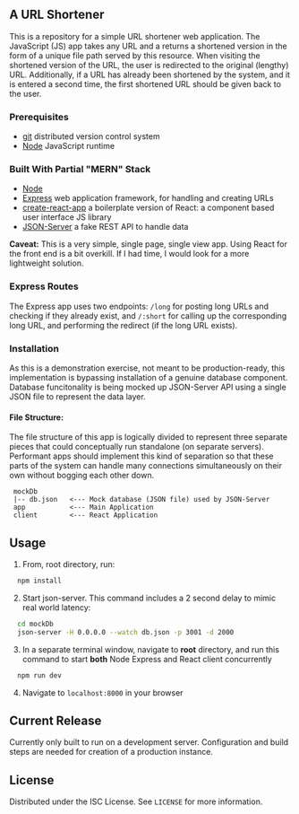 ## A URL Shortener
This is a repository for a simple URL shortener web application. The JavaScript (JS) app takes any URL and a returns a shortened version in the form of a unique file path served by this resource. When visiting the shortened version of the URL, the user is redirected to the original (lengthy) URL. Additionally, if a URL has already been shortened by the system, and it is entered a second time, the first shortened URL should be given back to the user.

### Prerequisites
* [git](https://git-scm.com/) distributed version control system
* [Node](https://nodejs.org/en/) JavaScript runtime

### Built With Partial "MERN" Stack
* [Node](https://nodejs.org/en/)
* [Express](https://expressjs.com/) web application framework, for handling and creating URLs
* [create-react-app](https://reactjs.org/) a boilerplate version of React: a component based user interface JS library
* [JSON-Server](https://github.com/typicode/json-server) a fake REST API to handle data

**Caveat:**
This is a very simple, single page, single view app. Using React for the front end is a bit overkill. If I had time, I would look for a more lightweight solution.

### Express Routes
The Express app uses two endpoints: `/long` for posting long URLs and checking if they already exist, and `/:short` for calling up the corresponding long URL, and performing the redirect (if the long URL exists).

### Installation
As this is a demonstration exercise, not meant to be production-ready, this implementation is bypassing installation of a genuine database component. Database funcitonality is being mocked up JSON-Server API using a single JSON file to represent the data layer.

#### File Structure:
The file structure of this app is logically divided to represent three separate pieces that could conceptually run standalone (on separate servers). Performant apps should implement this kind of separation so that these parts of the system can handle many connections simultaneously on their own without bogging each other down.
```
 mockDb
 |-- db.json   <--- Mock database (JSON file) used by JSON-Server
 app           <--- Main Application
 client        <--- React Application
```

## Usage
1. From, root directory, run:
```sh
  npm install
```
2. Start json-server. This command includes a 2 second delay to mimic real world latency:
```sh
  cd mockDb
  json-server -H 0.0.0.0 --watch db.json -p 3001 -d 2000
```
3. In a separate terminal window, navigate to **root** directory, and run this command to start **both** Node Express and React client concurrently
```sh
  npm run dev
```
4. Navigate to `localhost:8000` in your browser

## Current Release
Currently only built to run on a development server. Configuration and build steps are needed for creation of a production instance.

## License
Distributed under the ISC License. See `LICENSE` for more information.